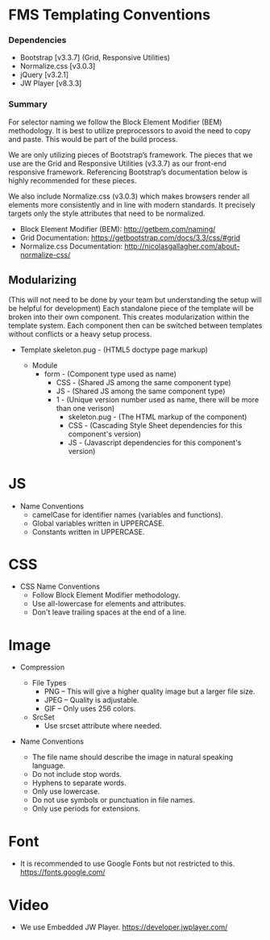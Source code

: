 # FMS Templating Conventions


### Dependencies
* Bootstrap [v3.3.7] (Grid, Responsive Utilities)
* Normalize.css [v3.0.3]
* jQuery [v3.2.1]
* JW Player [v8.3.3]


### Summary
For selector naming we follow the Block Element Modifier (BEM) methodology.
It is best to utilize preprocessors to avoid the need to copy and paste. This would be part of the build process.

We are only utilizing pieces of Bootstrap’s framework. The pieces that we use are the Grid and Responsive Utilities (v3.3.7) as our front-end responsive framework. Referencing Bootstrap’s documentation below is highly recommended for these pieces.

We also include Normalize.css (v3.0.3) which makes browsers render all elements more consistently and in line with modern standards. It precisely targets only the style attributes that need to be normalized.

- Block Element Modifier (BEM): http://getbem.com/naming/
- Grid Documentation: https://getbootstrap.com/docs/3.3/css/#grid
- Normalize.css Documentation: http://nicolasgallagher.com/about-normalize-css/

## Modularizing
(This will not need to be done by your team but understanding the setup will be helpful for development)
Each standalone piece of the template will be broken into their own component. This creates modularization within the template system.  Each component then can be switched between templates without conflicts or a heavy setup process.

* Template
    skeleton.pug - (HTML5 doctype page markup)
    
    * Module
        * form - (Component type used as name)
	        * CSS - (Shared JS among the same component type)
	        * JS - (Shared JS among the same component type)
	        * 1 - (Unique version number used as name, there will be more than one verison)
		        * skeleton.pug - (The HTML markup of the component)
		        * CSS - (Cascading Style Sheet dependencies for this component's version)
		        * JS - (Javascript dependencies for this component's version)


# JS

* Name Conventions
    * camelCase for identifier names (variables and functions).
    * Global variables written in UPPERCASE.
    * Constants written in UPPERCASE.

# CSS
* CSS Name Conventions
    * Follow Block Element Modifier methodology.
    * Use all-lowercase for elements and attributes.
    * Don't leave trailing spaces at the end of a line.


# Image
* Compression
    * File Types
        * PNG   – This will give a higher quality image but a larger file size.
        * JPEG – Quality is adjustable.
        * GIF    – Only uses 256 colors.
    * SrcSet
        * Use srcset attribute where needed.


* Name Conventions
    * The file name should describe the image in natural speaking language.
    * Do not include stop words.
    * Hyphens to separate words.
    * Only use lowercase.
    * Do not use symbols or punctuation in file names.
    * Only use periods for extensions.


# Font
* It is recommended to use Google Fonts but not restricted to this. https://fonts.google.com/


# Video
* We use Embedded JW Player. https://developer.jwplayer.com/